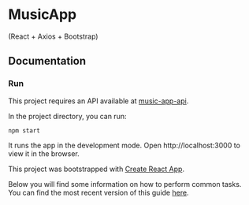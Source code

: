 # MusicApp  
(React + Axios + Bootstrap)

## Documentation

### Run

This project requires an API available at [music-app-api](https://github.com/sernadela/music-app-api).

In the project directory, you can run:
```
npm start
```

It runs the app in the development mode.
Open http://localhost:3000 to view it in the browser.

This project was bootstrapped with [Create React App](https://github.com/facebookincubator/create-react-app).

Below you will find some information on how to perform common tasks.<br>
You can find the most recent version of this guide [here](https://github.com/facebookincubator/create-react-app/blob/master/packages/react-scripts/template/README.md).
